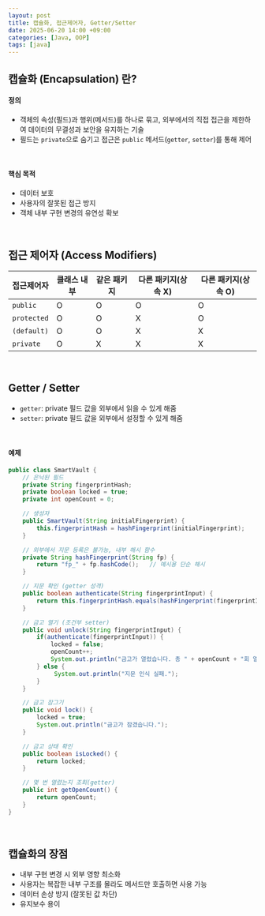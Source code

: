 ```yaml
---
layout: post
title: 캡슐화, 접근제어자, Getter/Setter
date: 2025-06-20 14:00 +09:00
categories: [Java, OOP]
tags: [java]
---
```


## 캡슐화 (Encapsulation) 란?

#### 정의

- 객체의 속성(필드)과 행위(메서드)를 하나로 묶고, 외부에서의 직접 접근을 제한하여 데이터의 무결성과 보안을 유지하는 기술
- 필드는 `private`으로 숨기고 접근은 `public` 메서드(`getter`, `setter`)를 통해 제어

<br>

#### 핵심 목적

- 데이터 보호
- 사용자의 잘못된 접근 방지
- 객체 내부 구현 변경의 유연성 확보

<br>

## 접근 제어자 (Access Modifiers)

| 접근제어자 | 클래스 내부 | 같은 패키지 | 다른 패키지(상속 X) | 다른 패키지(상속 O) |
|-|-|-|-|-|
| `public` | O | O | O | O |
| `protected` | O | O | X | O |
| `(default)` | O | O | X | X |
| `private` | O | X | X | X |

<br>

## Getter / Setter

- `getter`: private 필드 값을 외부에서 읽을 수 있게 해줌
- `setter`: private 필드 값을 외부에서 설정할 수 있게 해줌

<br>

#### 예제

```java
public class SmartVault {
    // 은닉된 필드
    private String fingerprintHash;
    private boolean locked = true;
    private int openCount = 0;

    // 생성자
    public SmartVault(String initialFingerprint) {
        this.fingerprintHash = hashFingerprint(initialFingerprint);
    }

    // 외부에서 지문 등록은 불가능, 내부 해시 함수
    private String hashFingerprint(String fp) {
        return "fp_" + fp.hashCode();   // 예시용 단순 해시
    }

    // 지문 확인 (getter 성격)
    public boolean authenticate(String fingerprintInput) {
        return this.fingerprintHash.equals(hashFingerprint(fingerprintInput));
    }

    // 금고 열기 (조건부 setter) 
    public void unlock(String fingerprintInput) {
        if(authenticate(fingerprintInput)) {
            locked = false;
            openCount++;
            System.out.println("금고가 열렸습니다. 총 " + openCount + "회 열림");
        } else {
             System.out.println("지문 인식 실패.");
        }
    }

    // 금고 잠그기
    public void lock() {
        locked = true;
        System.out.println("금고가 잠겼습니다.");
    }

    // 금고 상태 확인
    public boolean isLocked() {
        return locked;
    }

    // 몇 번 열렸는지 조회(getter)
    public int getOpenCount() {
        return openCount;
    }
}
```

<br>

## 캡슐화의 장점

- 내부 구현 변경 시 외부 영향 최소화
- 사용자는 복잡한 내부 구조를 몰라도 메서드만 호출하면 사용 가능
- 데이터 손상 방지 (잘못된 값 차단)
- 유지보수 용이


